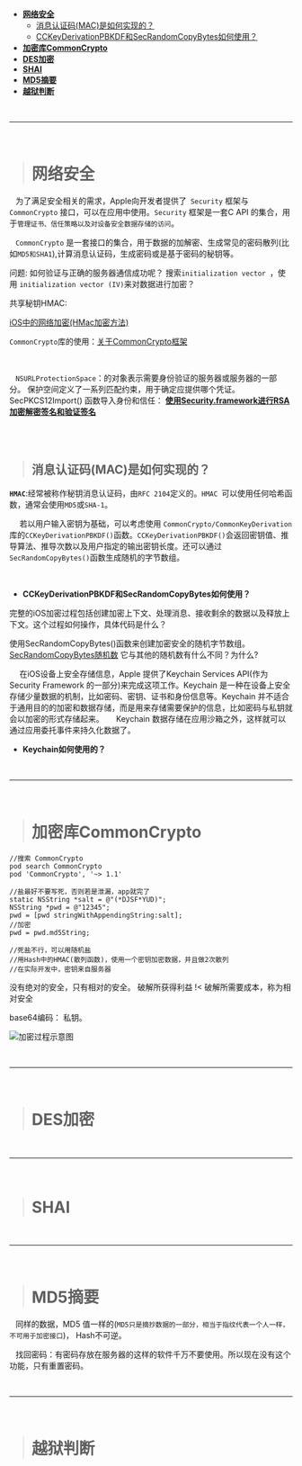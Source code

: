 
- [**网络安全**](#网络安全)
	- [消息认证码(MAC)是如何实现的？](#消息认证码(MAC)是如何实现的)
	- [CCKeyDerivationPBKDF和SecRandomCopyBytes如何使用？](#CCKeyDerivationPBKDF和SecRandomCopyBytes如何使用)
- [**加密库CommonCrypto**](#加密库CommonCrypto)
- [**DES加密**](#DES加密)
- [**SHAI**](#SHAI)
- [**MD5摘要**](#MD5摘要)
- [**越狱判断**](#越狱判断)


<br/>

***
<br/>


> <h1 id='网络安全'>网络安全</h1>


&ensp; 为了满足安全相关的需求，Apple向开发者提供了` Security` 框架与 `CommonCrypto` 接口，可以在应用中使用。`Security` 框架是一套C API 的集合，用于`管理证书、信任策略以及对设备安全数据存储的访问`。

&ensp; `CommonCrypto` 是一套接口的集合，用于数据的加解密、生成常见的密码散列(比如`MD5和SHA1`),计算消息认证码，生成密码或是基于密码的秘钥等。

问题: 如何验证与正确的服务器通信成功呢？
搜索`initialization vector `，使用 `initialization vector (IV)`来对数据进行加密？

共享秘钥HMAC:

[iOS中的网络加密(HMac加密方法)](https://www.jianshu.com/p/9ce6e8f6b529)

`CommonCrypto`库的使用：[关于CommonCrypto框架](https://www.jianshu.com/p/032665b3cffd)

<br/>

&ensp; `NSURLProtectionSpace`：的对象表示需要身份验证的服务器或服务器的一部分。 保护空间定义了一系列匹配约束，用于确定应提供哪个凭证。
SecPKCS12Import() 函数导入身份和信任： [**使用Security.framework进行RSA 加密解密签名和验证签名**](https://www.cnblogs.com/cocoajin/p/6183443.html)

<br/>
<br/>


> <h2 id='消息认证码(MAC)是如何实现的'>消息认证码(MAC)是如何实现的？</h2>


**`HMAC`**:经常被称作秘钥消息认证码，由`RFC 2104`定义的。`HMAC `可以使用任何哈希函数，通常会使用`MD5`或`SHA-1`。


&emsp;  若以用户输入密钥为基础，可以考虑使用 `CommonCrypto/CommonKeyDerivation`库的`CCKeyDerivationPBKDF()`函数。`CCKeyDerivationPBKDF()`会返回密钥值、推导算法、推导次数以及用户指定的输出密钥长度。还可以通过`SecRandomCopyBytes()`函数生成随机的字节数组。


<br/>

- **CCKeyDerivationPBKDF和SecRandomCopyBytes如何使用？**

完整的iOS加密过程包括创建加密上下文、处理消息、接收剩余的数据以及释放上下文。这个过程如何操作，具体代码是什么？

使用SecRandomCopyBytes()函数来创建加密安全的随机字节数组。
[SecRandomCopyBytes随机数](https://www.jianshu.com/p/2e90de97bf9c)
它与其他的随机数有什么不同？为什么?


&emsp;  在iOS设备上安全存储信息，Apple 提供了Keychain Services API(作为Security Framework 的一部分)来完成这项工作。Keychain 是一种在设备上安全存储少量数据的机制，比如密码、密钥、证书和身份信息等。Keychain 并不适合于通用目的的加密和数据存储，而是用来存储需要保护的信息，比如密码与私钥就会以加密的形式存储起来。
&emsp;  Keychain 数据存储在应用沙箱之外，这样就可以通过应用委托事件来持久化数据了。

- **Keychain如何使用的？**



<br/>

***
<br/>

> <h1 id='加密库CommonCrypto'>加密库CommonCrypto</h1>


```
//搜索 CommonCrypto
pod search CommonCrypto
pod 'CommonCrypto', '~> 1.1'

```


```
//盐最好不要写死，否则若是泄漏，app就完了
static NSString *salt = @"(*DJSF*YUD)";
NSString *pwd = @"12345";
pwd = [pwd stringWithAppendingString:salt];
//加密
pwd = pwd.md5String;

//死盐不行，可以用随机盐
//用Hash中的HMAC(散列函数)，使用一个密钥加密数据，并且做2次散列
//在实际开发中，密钥来自服务器

```
没有绝对的安全，只有相对的安全。
破解所获得利益 !< 破解所需要成本，称为相对安全

base64编码： 私钥。

![加密过程示意图](https://upload-images.jianshu.io/upload_images/2959789-22eab7f8d8f2d845.png?imageMogr2/auto-orient/strip%7CimageView2/2/w/1240)


<br/>

***
<br/>

> <h1 id='DES加密'>DES加密</h1>





<br/>

***
<br/>

> <h1 id='SHAI'>SHAI</h1>





<br/>

***
<br/>

> <h1 id='MD5摘要'>MD5摘要</h1>

&ensp; 同样的数据，MD5 值一样的(`MD5只是摘抄数据的一部分，相当于指纹代表一个人一样，不可用于加密接口`)， Hash不可逆。

&ensp; 找回密码：有密码存放在服务器的这样的软件千万不要使用。所以现在没有这个功能，只有重置密码。



<br/>

***
<br/>

> <h1 id='越狱判断'>越狱判断</h1>

